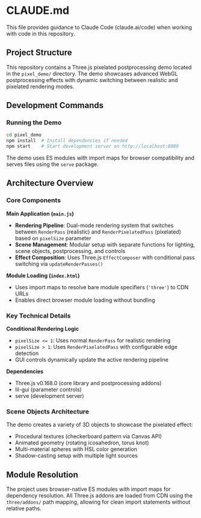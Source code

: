# CLAUDE.md

This file provides guidance to Claude Code (claude.ai/code) when working with code in this repository.

## Project Structure

This repository contains a Three.js pixelated postprocessing demo located in the `pixel_demo/` directory. The demo showcases advanced WebGL postprocessing effects with dynamic switching between realistic and pixelated rendering modes.

## Development Commands

### Running the Demo
```bash
cd pixel_demo
npm install  # Install dependencies if needed
npm start    # Start development server on http://localhost:8080
```

The demo uses ES modules with import maps for browser compatibility and serves files using the `serve` package.

## Architecture Overview

### Core Components

**Main Application (`main.js`)**
- **Rendering Pipeline**: Dual-mode rendering system that switches between `RenderPass` (realistic) and `RenderPixelatedPass` (pixelated) based on `pixelSize` parameter
- **Scene Management**: Modular setup with separate functions for lighting, scene objects, postprocessing, and controls
- **Effect Composition**: Uses Three.js `EffectComposer` with conditional pass switching via `updateRenderPasses()`

**Module Loading (`index.html`)**
- Uses import maps to resolve bare module specifiers (`'three'`) to CDN URLs
- Enables direct browser module loading without bundling

### Key Technical Details

**Conditional Rendering Logic**
- `pixelSize <= 1`: Uses normal `RenderPass` for realistic rendering
- `pixelSize > 1`: Uses `RenderPixelatedPass` with configurable edge detection
- GUI controls dynamically update the active rendering pipeline

**Dependencies**
- Three.js v0.168.0 (core library and postprocessing addons)
- lil-gui (parameter controls)
- serve (development server)

### Scene Objects Architecture
The demo creates a variety of 3D objects to showcase the pixelated effect:
- Procedural textures (checkerboard pattern via Canvas API)
- Animated geometry (rotating icosahedron, torus knot)
- Multi-material spheres with HSL color generation
- Shadow-casting setup with multiple light sources

## Module Resolution

The project uses browser-native ES modules with import maps for dependency resolution. All Three.js addons are loaded from CDN using the `three/addons/` path mapping, allowing for clean import statements without relative paths.